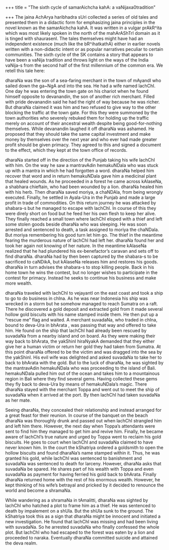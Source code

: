 +++
title = "The sixth cycle of samarAichcha kahA: a vaNijaxa0tradition"

+++
The jaina AchArya haribhadra sUri collected a series of old tales and
presented them in a didactic form for emphasizing jaina principles in
the novel known as the samarAichcha kahA. It was written in a vulgar
prAkR^ita which was most likely spoken in the north of the mahArAShTrI
domain as it is tinged with shaurasenI. The tales themselves might have
had an independent existence (much like the bR^ihatkathA) either in
earlier novels written with a non-didactic intent or as popular
narratives peculiar to certain communities. The sixth cycle of the SK
contains a story that appears to have been a vaNija tradition and throws
light on the ways of the India vaNija-s from the second half of the
first millennium of the common era. We retell this tale here:

dharaNa was the son of a sea-faring merchant in the town of mAyandI who
sailed down the ga\~NgA and into the sea. He had a wife named lachChI.
One day he was entering the town gate on his chariot when he found
himself opposite to devanandin, the son of another rich merchant. Filled
with pride devanandin said he had the right of way because he was
richer. But dharaNa claimed it was him and two refused to give way to
the other blocking the traffic at the town gate. For this they were
summoned by the town authorities who severely rebuked them for holding
up the traffic merely on account of their ancestral wealth despite being
good-for-nothing themselves. While devanandin laughed it off dharaNa was
ashamed. He proposed that they should take the same capital investment
and make money by themselves over the next year and who ever had made
greater profit should be given primacy. They agreed to this and signed a
document to the effect, which they kept at the town office of records.

dharaNa started off in the direction of the Punjab taking his wife
lachChI with him. On the way he saw a mantravAdin hemakuNDala who was
stuck up with a mantra in which he had forgotten a word. dharaNa helped
him recover that word and in return hemakuNDala gave him a medicinal
plant that healed wounds. As he proceeded in a forest he came across
kAlaseNa, a shabhara chieftain, who had been wounded by a lion. dharaNa
healed him with his herb. Then dharaNa saved moriya, a chaNDAla, from
being wrongly executed. Finally, he settled in Ayala-Ura in the Punjab
and made a large profit in trade of commodities. On this return journey
he was attacked by shabara-s but he managed to escape with lachChI. In
course of this they were direly short on food but he feed her his own
flesh to keep her alive. They finally reached a small town where lachChI
eloped with a thief and left some stolen goods beside dharaNa who was
sleeping. He was soon arrested and sentenced to death, a task assigned
to moriya the chaNDala. But moriya remembering his good turn let him go.
The thief in the meantime fearing the murderous nature of lachChI had
left her. dharaNa found her and took her again not knowing of her
nature. In the meantime kAlaseNa realized that he had plundered his
ex-benefactor’s caravan and sets off to find dharaNa. dharaNa had by
then been captured by the shabara-s to be sacrificed to caNDikA, but
kAlaseNa releases him and restores his goods. dharaNa in turn advises
the shabara-s to stop killing people. Back in his home town he wins the
contest, but no longer wishes to participate in the contest for primacy.
Instead he seeks to continue his business and make more wealth.

dharaNa traveled with lachChI to vejayantI on the east coast and took a
ship to go to do business in chIna. As he was near Indonesia his ship
was wrecked in a storm but he somehow managed to reach Sumatra on a
raft. There he discovered a gold deposit and extracted gold from it made
several hollow gold biscuits with his name stamped inside them. He then
put up a “rescue me” flag and waited. A merchant suvadaNa, who traded in
chIna, bound to deva-Ura in bhArata , was passing that way and offered
to take him. He found on the ship that lachChI had already been rescued
by suvadaNa from a nearby island and on board. As they were making their
way back to bhArata, the yakShinI hiraNyakA demanded that they either
give her a human victim or return her gold they had taken from Sumatra.
At this point dharaNa offered to be the victim and was dragged into the
sea by the yakShinI. His evil wife was delighted and asked suvadaNa to
take her to back to bhArata with the gold. But to the luck of dharaNa,
he was sighted by the mantravAdin hemakuNDala who was proceeding to the
island of Bali. hemakuNDala pulled him out of the ocean and takes him to
a mountainous region in Bali where they find several gems. Having
collected these gems they fly back to deva-Ura by means of hemakuNDala’s
magic. There dharaNa stayed with the merchant Toppa and went out to meet
the ship of suvadaNa when it arrived at the port. By then lachChI had
taken suvadaNa as her mate.

Seeing dharaNa, they concealed their relationship and instead arranged
for a great feast for their reunion. In course of the banquet on the
beach dharaNa was thoroughly drunk and passed out when lachChI strangled
him and left him there. However, the next day when Toppa’s attendants
were sent to find him they managed to get him and revive him. Finally,
he became aware of lachChI’s true nature and urged by Toppa went to
reclaim his gold biscuits. He goes to court when lachChI and suvadaNa
claimed to have never known him. In the court the kShatriya ordered a
goldsmith to open the hollow biscuits and found dharaNa’s name stamped
within it. Thus, he was granted his gold, while lachChI was sentenced to
banishment and suvadaNa was sentenced to death for larceny. However,
dharaNa asks that suvadaNa be spared. He shares part of his wealth with
Toppa and even suvadaNa as payment for having ferried his gold back to
bhArata. Finally dharaNa returned home with the rest of his enormous
wealth. However, he kept thinking of his wife’s betrayal and pricked by
it decided to renounce the world and become a shramaNa.

While wandering as a shramaNa in tAmalitti, dharaNa was sighted by
lachChI who hatched a plot to frame him as a thief. He was sentenced to
death by impalement on a shUla. But the shUla sunk to the ground. The
kShatriya took this as a sign that dharaNa might be innocent and
initiated a new investigation. He found that lachChI was missing and had
been living with suvadaNa. So he arrested suvadaNa who finally confessed
the whole plot. But lachChI who had escaped to the forest was eaten by a
lion and proceeded to naraka. Eventually dharaNa committed suicide and
attained the deva realm.
